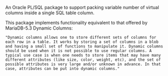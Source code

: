 

An Oracle PL/SQL package to support packing variable number of virtual columns inside a single SQL table column.

This package implements functionality equivalent to that offered by MariaDB-5.3 Dynamic Columns:

    "Dynamic columns allows one to store different sets of columns for each row in a table. It works by storing a set of columns in a blob and having a small set of functions to manipulate it. Dynamic columns should be used when it is not possible to use regular columns. A typical use case is when one needs to store items that may have many different attributes (like size, color, weight, etc), and the set of possible attributes is very large and/or unknown in advance. In that case, attributes can be put into dynamic columns."

